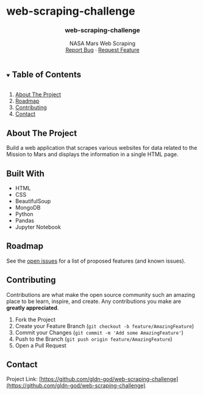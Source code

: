 # web-scraping-challenge

<!-- README -->
  <h3 align="center">web-scraping-challenge</h3>
  <p align="center"> 
  NASA Mars Web Scraping
    <br />
    <a href="https://github.com/gldn-god/web-scraping-challenge/issues">Report Bug</a>
    ·
    <a href="https://github.com/gldn-god/web-scraping-challenge/issues">Request Feature</a>
  </p>
</p>


<!-- TABLE OF CONTENTS -->
<details open="open">
  <summary><h2 style="display: inline-block">Table of Contents</h2></summary>
  <ol>
    <li>
      <a href="#about-the-project">About The Project</a>
    <li><a href="#roadmap">Roadmap</a></li>
    <li><a href="#contributing">Contributing</a></li>
    <li><a href="#contact">Contact</a></li>
  </ol>
</details>


<!-- ABOUT THE PROJECT -->
## About The Project

Build a web application that scrapes various websites for data related to the Mission to Mars and displays the information in a single HTML page.


<!-- BUILT WITH -->
## Built With

* HTML
* CSS
* BeautifulSoup
* MongoDB
* Python
* Pandas
* Jupyter Notebook


<!-- ROADMAP -->
## Roadmap

See the [open issues](https://github.com/gldn-god/web-scraping-challenge/issues) for a list of proposed features (and known issues).


<!-- CONTRIBUTING -->
## Contributing

Contributions are what make the open source community such an amazing place to be learn, inspire, and create. Any contributions you make are **greatly appreciated**.

1. Fork the Project
2. Create your Feature Branch (`git checkout -b feature/AmazingFeature`)
3. Commit your Changes (`git commit -m 'Add some AmazingFeature'`)
4. Push to the Branch (`git push origin feature/AmazingFeature`)
5. Open a Pull Request


<!-- CONTACT -->
## Contact

Project Link: [https://github.com/gldn-god/web-scraping-challenge](https://github.com/gldn-god/web-scraping-challenge)
